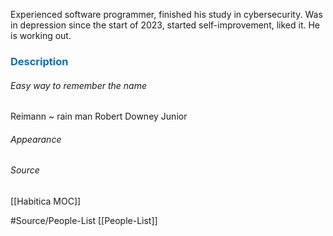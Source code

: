 
Experienced software programmer, finished his study in cybersecurity. 
Was in depression since the start of 2023, started self-improvement, liked it. He is working out.




### <span style="color:#0070c0">Description</span>
###### Easy way to remember the name
Reimann ~ rain man
Robert Downey Junior

###### Appearance 


###### Source
[[Habitica MOC]]

#Source/People-List [[People-List]]